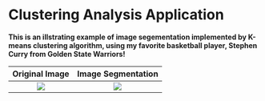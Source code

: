 # Clustering Analysis Application

**This is an illstrating example of image segementation implemented by K-means clustering algorithm, using my favorite basketball player, Stephen Curry from Golden State Warriors!**

Original Image            |  Image Segmentation
:-------------------------:|:-------------------------:
![](https://github.com/yuhaoyin/UCLA-W20-ECE219-LargeScaleDataMining/blob/master/project2-clustering/stephen_curry.jpg)  |  ![](https://github.com/yuhaoyin/UCLA-W20-ECE219-LargeScaleDataMining/blob/master/project2-clustering/stephen_curry_seg.png)
